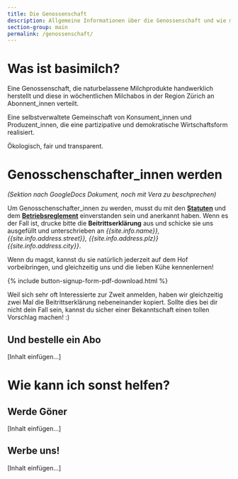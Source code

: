 ```yaml
---
title: Die Genossenschaft
description: Allgemeine Informationen über die Genossenschaft und wie man Genossenschafter_innen werden kann
section-group: main
permalink: /genossenschaft/
---
```


# Was ist basimilch?

Eine Genossenschaft, die naturbelassene Milchprodukte handwerklich
herstellt und diese in wöchentlichen Milchabos in der Region Zürich an
Abonnent_innen verteilt.

Eine selbstverwaltete Gemeinschaft von Konsument_innen und
Produzent_innen, die eine partizipative und demokratische
Wirtschaftsform realisiert.

Ökologisch, fair und transparent.

# Genosschenschafter_innen werden

_(Sektion nach GoogleDocs Dokument, noch mit Vera zu beschprechen)_

Um Genosschenschafter_innen zu werden, musst du mit den
[**Statuten**](statuten) und dem
[**Betriebsreglement**](betriebsreglement) einverstanden sein und
anerkannt haben. Wenn es der Fall ist, drucke bitte die
**Beitrittserklärung** aus und schicke sie uns ausgefüllt und
unterschrieben an _{{site.info.name}}, {{site.info.address.street}},
{{site.info.address.plz}} {{site.info.address.city}}_.

Wenn du magst, kannst du sie natürlich jederzeit auf dem Hof
vorbeibringen, und gleichzeitig uns und die lieben Kühe kennenlernen!

{% include button-signup-form-pdf-download.html %}

Weil sich sehr oft Interessierte zur Zweit anmelden, haben wir
gleichzeitig zwei Mal die Beitrittserklärung nebeneinander kopiert.
Sollte dies bei dir nicht dein Fall sein, kannst du sicher einer
Bekanntschaft einen tollen Vorschlag machen! :)

## Und bestelle ein Abo

[Inhalt einfügen...]

# Wie kann ich sonst helfen?

## Werde Göner

[Inhalt einfügen...]

## Werbe uns!

[Inhalt einfügen...]